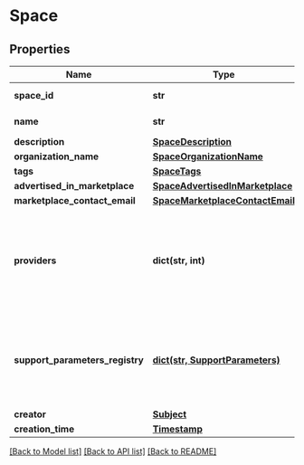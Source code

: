 # Space

## Properties
Name | Type | Description | Notes
------------ | ------------- | ------------- | -------------
**space_id** | **str** | Unique Id of the space. | 
**name** | **str** | The name of the space. | 
**description** | [**SpaceDescription**](SpaceDescription.md) |  | 
**organization_name** | [**SpaceOrganizationName**](SpaceOrganizationName.md) |  | 
**tags** | [**SpaceTags**](SpaceTags.md) |  | 
**advertised_in_marketplace** | [**SpaceAdvertisedInMarketplace**](SpaceAdvertisedInMarketplace.md) |  | 
**marketplace_contact_email** | [**SpaceMarketplaceContactEmail**](SpaceMarketplaceContactEmail.md) |  | 
**providers** | **dict(str, int)** | A map of provider Ids supporting this space and corresponding size of provisioned storage in bytes.  | 
**support_parameters_registry** | [**dict(str, SupportParameters)**](SupportParameters.md) | A map of provider Ids supporting this space and corresponding support parameters of the provider.  | 
**creator** | [**Subject**](Subject.md) |  | 
**creation_time** | [**Timestamp**](Timestamp.md) |  | 

[[Back to Model list]](../README.md#documentation-for-models) [[Back to API list]](../README.md#documentation-for-api-endpoints) [[Back to README]](../README.md)

